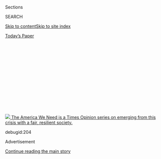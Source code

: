 <div id="app">

<div>

<div>

<div>

<div class="NYTAppHideMasthead css-1q2w90k e1suatyy0">

<div class="section css-ui9rw0 e1suatyy2">

<div class="css-eph4ug er09x8g0">

<div class="css-6n7j50">

</div>

<span class="css-1dv1kvn">Sections</span>

<div class="css-10488qs">

<span class="css-1dv1kvn">SEARCH</span>

</div>

[Skip to content](#site-content)[Skip to site
index](#site-index)

</div>

<div class="css-10698na e1huz5gh0">

</div>

</div>

<div id="masthead-bar-one" class="section hasLinks css-15hmgas e1csuq9d3">

<div class="css-uqyvli e1csuq9d0">

</div>

<div class="css-1uqjmks e1csuq9d1">

</div>

<div class="css-9e9ivx">

[](https://myaccount.nytimes3xbfgragh.onion/auth/login?response_type=cookie&client_id=vi)

</div>

<div class="css-1bvtpon e1csuq9d2">

[Today’s
Paper](https://www.nytimes3xbfgragh.onion/section/todayspaper)

</div>

</div>

</div>

</div>

<div data-aria-hidden="false">

<div id="site-content" data-role="main">

<div>

<div class="css-1aor85t" style="opacity:0.000000001;z-index:-1;visibility:hidden">

<div class="css-1hqnpie">

<div class="css-epjblv">

<span class="css-17xtcya">[Opinion](/section/opinion)</span><span class="css-x15j1o">|</span><span class="css-fwqvlz">The
Bay Area Billionaires Are Breaking My
Heart</span>

</div>

<div class="css-k008qs">

<div class="css-1iwv8en">

<span class="css-18z7m18"></span>

<div>

</div>

</div>

<span class="css-1n6z4y">https://nyti.ms/35VzzTG</span>

<div class="css-1705lsu">

<div class="css-4xjgmj">

<div class="css-4skfbu" data-role="toolbar" data-aria-label="Social Media Share buttons, Save button, and Comments Panel with current comment count" data-testid="share-tools">

  - 
  - 
  - 
  - 
    
    <div class="css-6n7j50">
    
    </div>

  - 

</div>

</div>

</div>

</div>

</div>

</div>

<div id="NYT_TOP_BANNER_REGION" class="css-13pd83m">

<div>

<div id="storyline_inequalitynav" class="section interactive-content interactive-size-medium css-1edisqu">

<div class="css-17ih8de interactive-body">

<div class="nytslm_innerContainer">

<div class="nytslm_title StoryBodyCompanionColumn">

[![](https://static01.graylady3jvrrxbe.onion/newsgraphics/2020/04/10/storylines-op-inequality/128d73ea016db3e2791158d151b6485f57f635a8/NYTOpEd-Inequality-Icon.jpg)
<span class="storyline_title"> The America We Need </span>
<span class="storyline_sentence"> is a Times Opinion series on emerging
from this crisis with a fair, resilient society.
</span>](https://www.nytimes3xbfgragh.onion/interactive/2020/opinion/america-inequality-coronavirus.html?action=click&pgtype=Article&state=default&region=TOP_BANNER&context=storylines_menu)

debugid:204

</div>

</div>

</div>

</div>

</div>

</div>

<div id="top-wrapper" class="css-1sy8kpn">

<div id="top-slug" class="css-l9onyx">

Advertisement

</div>

[Continue reading the main
story](#after-top)

<div class="ad top-wrapper" style="text-align:center;height:100%;display:block;min-height:250px">

<div id="top" class="place-ad" data-position="top" data-size-key="top">

</div>

</div>

<div id="after-top">

</div>

</div>

<div>

<div class="css-v5btjw etb61u70">

<div class="css-v05ibm etb61u71">

[Opinion](/section/opinion)

</div>

</div>

<div id="sponsor-wrapper" class="css-1hyfx7x">

<div id="sponsor-slug" class="css-19vbshk">

Supported by

</div>

[Continue reading the main
story](#after-sponsor)

<div id="sponsor" class="ad sponsor-wrapper" style="text-align:center;height:100%;display:block">

</div>

<div id="after-sponsor">

</div>

</div>

<div class="css-186x18t">

</div>

<div class="css-1vkm6nb ehdk2mb0">

# The Bay Area Billionaires Are Breaking My Heart

</div>

Looking for hope in San Francisco.

<div class="css-18e8msd">

<div class="css-vp77d3 epjyd6m0">

<div class="css-1p10dcb ey68jwv0" data-aria-hidden="true">

[![Farhad
Manjoo](https://static01.graylady3jvrrxbe.onion/images/2019/01/08/opinion/farhad-manjoo-opinion/farhad-manjoo-opinion-thumbLarge.png
"Farhad Manjoo")](https://www.nytimes3xbfgragh.onion/by/farhad-manjoo)

</div>

<div class="css-1baulvz">

By [<span class="css-1baulvz last-byline" itemprop="name">Farhad
Manjoo</span>](https://www.nytimes3xbfgragh.onion/by/farhad-manjoo)

<div class="css-8atqhb">

Opinion Columnist

</div>

</div>

</div>

  - May 13,
    2020

  - 
    
    <div class="css-4xjgmj">
    
    <div class="css-pvvomx" data-role="toolbar" data-aria-label="Social Media Share buttons, Save button, and Comments Panel with current comment count" data-testid="share-tools">
    
      - 
      - 
      - 
      - 
        
        <div class="css-6n7j50">
        
        </div>
    
      - 
    
    </div>
    
    </div>

</div>

<div class="css-79elbk" data-testid="photoviewer-wrapper">

<div class="css-z3e15g" data-testid="photoviewer-wrapper-hidden">

</div>

<div class="css-1a48zt4 ehw59r15" data-testid="photoviewer-children">

![<span class="css-cnj6d5 e1z0qqy90" itemprop="copyrightHolder"><span class="css-1ly73wi e1tej78p0">Credit...</span><span><span>Giacomo
Bagnara</span></span></span>](https://static01.graylady3jvrrxbe.onion/images/2020/05/09/opinion/sunday/InequalityChapter2Icon-9-02/InequalityChapter2Icon-9-02-articleLarge.jpg?quality=75&auto=webp&disable=upscale)

</div>

</div>

</div>

<div class="section meteredContent css-1r7ky0e" name="articleBody" itemprop="articleBody">

<div class="css-1fanzo5 StoryBodyCompanionColumn">

<div class="css-53u6y8">

One sun-drenched afternoon last month, I took a long solo bike ride
through the San Francisco Bay Area. I rode from my home to Mountain
View, near the once-desolate stretch of marsh that Google has leased
from NASA to build a monumental new campus. It looks like [a collection
of lunar bases made out of
origami](https://www.dezeen.com/2019/08/27/google-hq-big-heatherwick-the-111th/).

Construction has been paused under lockdown, and on the fetid plains
surrounding the million-square-foot project, birds sang and wildflowers
painted the horizon, and the trails that run beside the site were packed
to socially distant capacity with masked families on foot and wheel.

</div>

</div>

<div class="css-79elbk" data-testid="photoviewer-wrapper">

<div class="css-z3e15g" data-testid="photoviewer-wrapper-hidden">

</div>

<div class="css-1a48zt4 ehw59r15" data-testid="photoviewer-children">

![<span class="css-16f3y1r e13ogyst0" data-aria-hidden="true">The
construction of Google’s new campus in Mountain View, Calif., has been
paused by a
lockdown.</span><span class="css-cnj6d5 e1z0qqy90" itemprop="copyrightHolder"><span class="css-1ly73wi e1tej78p0">Credit...</span><span>Nicholas
Albrecht for The New York
Times</span></span>](https://static01.graylady3jvrrxbe.onion/images/2020/05/11/opinion/00man1/merlin_172370514_18f2abeb-c495-41b6-9397-73e638727680-articleLarge.jpg?quality=75&auto=webp&disable=upscale)

</div>

</div>

<div class="css-1fanzo5 StoryBodyCompanionColumn">

<div class="css-53u6y8">

Bicycles and pets, not sirens and fridge-truck morgues, have become the
unlikely icons of the pandemic in the Bay Area. [Bike
shops](https://www.sfexaminer.com/the-city/san-francisco-bike-shops-are-booming-during-the-pandemic/)
and [animal
shelters](https://sfpublicpress.org/news/2020-04/want-to-foster-a-dog-get-on-the-waitlist-as-demand-soars-at-bay-area-shelters)
say they’ve been inundated with demand. With the streets free of cars
and full of people, the air clean, the cavernous office buildings empty
and their endless parking lots turned into carefree pedestrian plazas,
you’d be forgiven for mistaking some areas of Silicon Valley under
lockdown for outtakes from the “The Good Place.”

</div>

</div>

<div class="css-1fanzo5 StoryBodyCompanionColumn">

<div class="css-53u6y8">

On my way to the Google lunar landing base, I passed by Santiago Villa,
one of the area’s few remaining mobile-home parks. It was built in the
1960s as an affordable retirement community. In January, its residents,
who rent the space on which their mobile homes stand, petitioned the
City Council to [include trailer parks in Mountain View’s
rent-control](https://mv-voice.com/news/2020/01/30/city-council-agrees-in-theory-to-extend-rent-control-to-mountain-view-mobile-home-parks)
rules.

They’re worried that wealthy Googlers [looking for a kitschy
pied-à-terre](https://www.theringer.com/2016/8/18/16039104/google-santiago-villa-housing-4ac4b1ca49fe)near
the new campus will push them out. The anger has been rising. Last year,
the same City Council prohibited RVs and trailers — many of them used as
homes — from parking on the street; a petition to overturn the RV ban
[will be on the ballot in
November](https://www.mv-voice.com/news/2020/01/15/mountain-view-voters-to-decide-on-rv-parking-ban).

But as I rode past Santiago Villa, all that rancor felt like a remnant
of the Before Time. Everything was quiet — then, from one of the
trailers, a jolly trumpet began blowing loud and out of tune.

It was then that I first had the ghoulish idea: Could the coronavirus
have an upside, at least in this one place? What if the pandemic and its
aftermath lead Googlers and trailer park residents to find common cause?
What if, after the virus, the Bay Area’s wealthy gained a new
appreciation for those who live on its edges, and finally made room for
them in this digital
wonderland?

</div>

</div>

<div class="css-a7yk8a e73j0it0">

<div class="css-1xdhyk6 erfvjey0">

<span class="css-1ly73wi e1tej78p0">Image</span>

<div class="css-zjzyr8">

<div data-testid="lazyimage-container" style="height:483.33333333333326px">

</div>

</div>

</div>

<span class="css-16f3y1r e13ogyst0" data-aria-hidden="true">Construction
cranes for Google’s new campus loom over the Santiago Villa trailer
park.</span><span class="css-cnj6d5 e1z0qqy90" itemprop="copyrightHolder"><span class="css-1ly73wi e1tej78p0">Credit...</span><span>Nicholas
Albrecht for The New York
Times</span></span>

<div class="css-1xdhyk6 erfvjey0">

<span class="css-1ly73wi e1tej78p0">Image</span>

<div class="css-zjzyr8">

<div data-testid="lazyimage-container" style="height:483.33333333333326px">

</div>

</div>

</div>

<span class="css-16f3y1r e13ogyst0" data-aria-hidden="true">Santiago
Villa was built in the 1960s as an affordable retirement
community.</span><span class="css-cnj6d5 e1z0qqy90" itemprop="copyrightHolder"><span class="css-1ly73wi e1tej78p0">Credit...</span><span>Nicholas
Albrecht for The New York Times</span></span>

</div>

<div class="css-1fanzo5 StoryBodyCompanionColumn">

<div class="css-53u6y8">

I have lived in the Bay Area for almost 20 years, and for most of that
time, I’ve felt this place creaking steadily into uninhabitability for
all but the wealthiest few. We have [one of the world’s highest
concentrations of
billionaires](https://www.sfchronicle.com/bayarea/article/billionaires-San-Francisco-world-report-wealth-x-13832316.php),
and yet we have not been able to marshal our immense wealth and
ingenuity against our most blatant and glaring challenges — including
the lack of affordable housing and entrenched homelessness.

</div>

</div>

<div class="css-1fanzo5 StoryBodyCompanionColumn">

<div class="css-53u6y8">

But in this crisis, the Bay Area’s response was an unexpected success.
And that has given a lot of people, including me, new hope about what’s
possible. Yes, it sounds hokey, but this might be a time for hokeyness.

The first big moment came on March 16, when the six counties around the
San Francisco Bay ordered the first shelter-in-place rules in the United
States. Google, Apple, Facebook and other large employers fell right
into step; they ordered all of their employees to work from home,
setting the pace for most other local businesses to close up shop. And
the tech giants set an important example — they made a commitment to
keep paying their on-site service workers, even if they could no longer
come on-site to work.

San Francisco, Oakland and San Jose secured thousands of hotel rooms for
homeless people, away from the streets and the risk of the virus in
crowded shelters. Cities opened their streets to pedestrians and
bicycles and closed them to cars. Perhaps most important, officials in
the area were the picture of calm leadership.

When I despaired about our national failures, I found myself tuning into
hear the plain-spoken exhortations of San Francisco’s mayor, London
Breed. “This is going to take all of us,” Breed [told the city late in
March](https://www.youtube.com/watch?v=YkkcLEJ-nLY). “This is going to
take all of us coming together and sacrificing so that we get through
this.”

</div>

</div>

<div class="css-79elbk" data-testid="photoviewer-wrapper">

<div class="css-z3e15g" data-testid="photoviewer-wrapper-hidden">

</div>

<div class="css-1a48zt4 ehw59r15" data-testid="photoviewer-children">

<div class="css-1xdhyk6 erfvjey0">

<span class="css-1ly73wi e1tej78p0">Image</span>

<div class="css-zjzyr8">

<div data-testid="lazyimage-container" style="height:483.33333333333326px">

</div>

</div>

</div>

<span class="css-16f3y1r e13ogyst0" data-aria-hidden="true">Mayor London
Breed has urged San Franciscans to look out for one
another.</span><span class="css-cnj6d5 e1z0qqy90" itemprop="copyrightHolder"><span class="css-1ly73wi e1tej78p0">Credit...</span><span>Nicholas
Albrecht for The New York Times</span></span>

</div>

</div>

<div class="css-1fanzo5 StoryBodyCompanionColumn">

<div class="css-53u6y8">

And it worked. Thanks to some combination of early action, collective
adherence to public health guidelines, a concerted effort to help the
vulnerable, and [perhaps just blind
luck](https://www.nbcbayarea.com/news/local/difference-between-covid-19-cases-in-ca-vs-ny-is-likely-sheer-luck-experts/2269934/),
mass death missed the Bay. By the start of May, fewer than 30 people had
died of Covid-19 in San Francisco; in the greater Bay Area, deaths stand
around 350.

</div>

</div>

<div class="css-1fanzo5 StoryBodyCompanionColumn">

<div class="css-53u6y8">

The toll is probably an undercount, and [blacks and
Latinos](https://www.nytimes3xbfgragh.onion/2020/04/28/us/coronavirus-california-black-latinos.html)
are disproportionately represented in it. Still, compared to many
American metropolitan areas, this ranks as a near miracle. San
Francisco’s death rate of four per 100,000 residents is one-fourth the
rate in Los Angeles, a fraction of the national average, and nowhere
near New York’s.

In the absence of mass death, people around here have had time and
psychic space to imagine longer-term possibilities. If we could band
together so quickly to beat the virus, making so many big changes so
seamlessly, what else are we capable of doing?

I was not alone in my vague sense of optimism.

In an article that went viral among techies last month, the venture
capitalist Marc Andreessen characterized the pandemic as a [call to arms
to rebuild](https://a16z.com/2020/04/18/its-time-to-build/) American
institutions, including our cities. Like many of the Valley’s tech
princes, Andreessen has often been skeptical of government and its
champions, but now here he was, cheering them on: “Demonstrate that the
public sector can build better hospitals, better schools, better
transportation, better cities, better housing,” he wrote. “Stop trying
to protect the old, the entrenched, the irrelevant; commit the public
sector fully to the future.”

I heard a similar urgency for grand reform from nearly every Bay Area
official, activist and resident I spoke to — even those who had clashed
with the tech industry or those whose fights earlier seemed unwinnable.

Libby Schaaf, the mayor of Oakland, opened up [74 miles of city
streets](https://www.citylab.com/transportation/2020/04/slow-streets-oakland-car-free-roads-pedestrians-covid-19/609961/)
for pedestrians and moved hundreds of homeless people into hotels. She
saw the crisis as an opportunity to make permanent
improvements.

</div>

</div>

<div class="css-79elbk" data-testid="photoviewer-wrapper">

<div class="css-z3e15g" data-testid="photoviewer-wrapper-hidden">

</div>

<div class="css-1a48zt4 ehw59r15" data-testid="photoviewer-children">

<div class="css-1xdhyk6 erfvjey0">

<span class="css-1ly73wi e1tej78p0">Image</span>

<div class="css-zjzyr8">

<div data-testid="lazyimage-container" style="height:483.33333333333326px">

</div>

</div>

</div>

<span class="css-16f3y1r e13ogyst0" data-aria-hidden="true">Mayor Libby
Schaaf opened up 74 miles of city streets for pedestrians in Oakland and
moved hundreds of homeless people into hotels to shield them from the
virus.</span><span class="css-cnj6d5 e1z0qqy90" itemprop="copyrightHolder"><span class="css-1ly73wi e1tej78p0">Credit...</span><span>Nicholas
Albrecht for The New York Times</span></span>

</div>

</div>

<div class="css-1fanzo5 StoryBodyCompanionColumn">

<div class="css-53u6y8">

One example: Schaaf required that the hotels which the city paid to
house the homeless during the pandemic offer the city long-term leases.
“I do not want, at the end of the health emergency, to turn homeless
people back out onto the streets,” she said.

</div>

</div>

<div class="css-1fanzo5 StoryBodyCompanionColumn">

<div class="css-53u6y8">

In April, Ro Khanna, who represents parts of Silicon Valley in the
House, introduced legislation to provide greater pay, health care and
labor protections to workers deemed “essential” during the pandemic.
“When we talk about who are the ‘essential workers,’ very few people
are saying it’s lawyers or middle or senior management,” Khanna said.
“They’re saying, we want the person who’s delivering our groceries,
the person who’s keeping the internet open, the electricity flowing, or
the person who’s taking care of our kids.”

In a similar way, the crisis illustrated the importance of keeping
everyone healthy — even people who lack a place to live. “Housing is
health care,” explained Abigail Stewart-Kahn, director of the San
Francisco Department of Homelessness and Supportive Housing. “That’s
something, in my field, that people have been saying for a long time.”
Now, the connection was inescapable — people who lacked housing were
also outside of the health care system, and during a pandemic, their
presence on the streets created a risk for everyone else in the city.
“What this has shown us all is that everyone’s health is intertwined,”
she
said.

<div id="NYT_MAIN_CONTENT_2_REGION" class="css-9tf9ac">

<div>

<div id="storyline_inequalityrelated" class="section interactive-content interactive-size-medium css-1ftcdic">

<div class="css-17ih8de interactive-body">

<div class="inequality-relatedlinks">

<span class="seriesintro"> More from “The America We Need” </span>
[](https://www.nytimes3xbfgragh.onion/2020/07/04/opinion/sunday/women-work-coronavirus.html?action=click&pgtype=Article&state=default&region=MAIN_CONTENT_2&context=storylines_related_links)

<div class="article">

![](https://static01.graylady3jvrrxbe.onion/images/2020/07/05/opinion/05nashtop/05nashtop-threeByTwoSmallAt2X.jpg)

<div class="article-meta">

<span class="relatedlink-headline"> Women Ask Themselves, ‘How Can I Do
This for One More Day?’ </span> <span class="relatedlink-byline"> By
Leah Nash
</span>

</div>

</div>

[](https://www.nytimes3xbfgragh.onion/2020/07/02/opinion/sunday/income-inequality-solutions.html?action=click&pgtype=Article&state=default&region=MAIN_CONTENT_2&context=storylines_related_links)

<div class="article">

![](https://static01.graylady3jvrrxbe.onion/images/2020/07/02/opinion/02solutionWeb/02solutionWeb-threeByTwoSmallAt2X-v2.jpg)

<div class="article-meta">

<span class="relatedlink-headline"> America Needs Some Repairs. Here’s
Where to Start. </span> <span class="relatedlink-byline"> By The
Editorial Board
</span>

</div>

</div>

[](https://www.nytimes3xbfgragh.onion/2020/07/02/opinion/private-equity-inequality.html?action=click&pgtype=Article&state=default&region=MAIN_CONTENT_2&context=storylines_related_links)

<div class="article">

![](https://static01.graylady3jvrrxbe.onion/images/2020/07/08/opinion/02-inequalityB/02-inequalityB-threeByTwoSmallAt2X-v2.jpg)

<div class="article-meta">

<span class="relatedlink-headline"> The Neoliberal Looting of America
</span> <span class="relatedlink-byline"> By Mehrsa Baradaran </span>

</div>

</div>

</div>

</div>

</div>

</div>

</div>

These were all officials and experts — people who might be biased toward
finding “silver linings” in any crisis. But was anything really changing
for homeless people around the Bay Area? I contacted several homeless
people who have been placed in hotels during the pandemic. They spoke
rapturously about their sudden fortune in an otherwise grim time.

“Oh my God — I can really breathe and be myself.” That was the reaction
from a 33-year-old woman who had been living in a hotel for weeks with
her 12-year-son. She asked me not to use her name. Before the virus,
they had spent years bouncing from couch to couch around the Bay. Under
lockdown, their lives were, in many ways, freer than before. For the
first time in years, she no longer felt that crushing dependence on
other people. “I can move as the adult I am, and no one dictates what I
do or how I move,” she told me.

The hotel room has two beds and a private bathroom. It was starting to
feel like a studio apartment — like a kind of home, she told me. “I only
wish we could have a deep fryer.” It is only guaranteed for three
months, but she has begun to see the possibility of a new life in the
uncertain distance: “I just know that I am on my way to my place.”

As the weeks of lockdown dragged on, San Francisco began to break my
heart again. While the number of coronavirus cases and deaths remained
low, the full gloom of the coming recession began to descend into
view, and with it, the same ageless, endless political squabbles. The
basic problem is that despite the region’s apparently limitless wealth,
there were not enough ready resources available to public officials to
reach everyone in need. And in the absence of more help from the state
and the federal government, or from the region’s billionaires, the Bay
Area’s needs simply outmatched its capacity to meet them.

Even after the huge effort to move people into hotels, there are still
thousands of homeless people on the Bay Area’s streets, and little
prospect that many will be housed anytime soon. My hopes for inspiring
leadership began to fall apart when a fight broke out recently between
San Francisco’s Board of Supervisors and the mayor over how many more
homeless people the city could house.

</div>

</div>

<div class="css-1fanzo5 StoryBodyCompanionColumn">

<div class="css-53u6y8">

The board passed an ordinance to secure 7,000 hotel rooms for homeless
people who are now on the street, but the mayor refused to comply. She
said it was impossible; the city is straining against its limit already.
So far, San Francisco has placed 965 homeless people in hotel rooms, and
[has signed contracts for 2,731 rooms for homeless people and essential
workers.](https://www.wsj.com/articles/san-francisco-leaders-clash-over-hotel-rooms-for-homeless-population-11588696567)

</div>

</div>

<div class="css-a7yk8a e73j0it0">

<div class="css-1xdhyk6 erfvjey0">

<span class="css-1ly73wi e1tej78p0">Image</span>

<div class="css-zjzyr8">

<div data-testid="lazyimage-container" style="height:483.33333333333326px">

</div>

</div>

</div>

<span class="css-16f3y1r e13ogyst0" data-aria-hidden="true">At a new
community-based testing site, Robert Cox helped residents of East
Oakland get free, drop-in coronavirus
tests.</span><span class="css-cnj6d5 e1z0qqy90" itemprop="copyrightHolder"><span class="css-1ly73wi e1tej78p0">Credit...</span><span>Nicholas
Albrecht for The New York
Times</span></span>

<div class="css-1xdhyk6 erfvjey0">

<span class="css-1ly73wi e1tej78p0">Image</span>

<div class="css-zjzyr8">

<div data-testid="lazyimage-container" style="height:483.33333333333326px">

</div>

</div>

</div>

<span class="css-16f3y1r e13ogyst0" data-aria-hidden="true">Tenesha
Williams helps residents of East Oakland gets coronavirus tests at the
area’s first walk-in testing site, organized by the city of Oakland,
Roots Community Health Center and Community Organized Relief Effort, a
nonprofit
group.</span><span class="css-cnj6d5 e1z0qqy90" itemprop="copyrightHolder"><span class="css-1ly73wi e1tej78p0">Credit...</span><span>Nicholas
Albrecht for The New York Times</span></span>

</div>

<div class="css-1fanzo5 StoryBodyCompanionColumn">

<div class="css-53u6y8">

This fight hinges on the usual things — money, willpower, staffing and
basic municipal capacity. But it also lays bare how ephemeral our
coronavirus-inspired unity may be. “To the extent we have restored faith
in what is possible, we have also underscored, sadly, our city’s
limitations,” Matt Haney, a member of the Board of Supervisors, told me.

When I asked the mayor about her dispute with the supervisors, she was
cordial but clearly annoyed. Annoyed that the supervisors hadn’t
considered the limits on the city’s capacity. Annoyed that she agreed
with them — more homeless people could be taken off the streets if only
she had the funds or the people to make it happen.

The federal government has promised to reimburse cities for part of the
cost of housing the homeless, but Breed says she is not sure whether
those funds will come through. “There’s a huge difference between what
we all want, which is to get every homeless person off the street, and
reality,” she said.

And instead of bringing the region’s wealthy and its needy together, she
suggested that the pandemic might pit the less needy against the more
needy. “I think many people are like, ‘Well, wait a minute — I lost my
job where I was making minimum wage. I can’t pay my rent. I can barely
eat. Where’s *my* help from the city?’” Breed said.

When I asked if the virus had created much political room for bold
action to address inequality, she said, “It’s going to make it even
harder.”

</div>

</div>

<div class="css-1fanzo5 StoryBodyCompanionColumn">

<div class="css-53u6y8">

Is this really the best the city can do? The further we move from the
initial crisis, the crazier my bike-riding optimism now sounds. Rather
than fostering some new sense of civic unity, the virus is just as
likely to worsen inequality further.

Margot Kushel, a physician and scholar of homelessness at the University
of California, San Francisco, suggested that this was the “nightmare
scenario” for inequality in San Francisco: low-income jobs disappear, so
more people lose their homes, but because the tech industry keeps doing
well, home prices remain high, and housing slips further out of reach
for everyone else. “Those who are housed are fully aware that they’re
one thread away from losing that housing,” Kushel
said.

</div>

</div>

<div class="css-79elbk" data-testid="photoviewer-wrapper">

<div class="css-z3e15g" data-testid="photoviewer-wrapper-hidden">

</div>

<div class="css-1a48zt4 ehw59r15" data-testid="photoviewer-children">

<div class="css-1xdhyk6 erfvjey0">

<span class="css-1ly73wi e1tej78p0">Image</span>

<div class="css-zjzyr8">

<div data-testid="lazyimage-container" style="height:483.33333333333326px">

</div>

</div>

</div>

<span class="css-16f3y1r e13ogyst0" data-aria-hidden="true">A view of
downtown San Francisco. Rather than fostering some new sense of civic
unity, the virus could worsen
inequality.</span><span class="css-cnj6d5 e1z0qqy90" itemprop="copyrightHolder"><span class="css-1ly73wi e1tej78p0">Credit...</span><span>Nicholas
Albrecht for The New York Times</span></span>

</div>

</div>

<div class="css-1fanzo5 StoryBodyCompanionColumn">

<div class="css-53u6y8">

[San Francisco and other Bay Area cities have imposed temporary
moratoriums](https://www.kqed.org/news/11809099/a-guide-to-bay-area-eviction-moratoriums-during-the-coronavirus-crisis)
on evictions caused by virus-related economic disruptions. But those
will expire later in the year, at which time a wave of tenants may be
kicked out of their homes unless they can pay months of back rent. At
the same time, the virus has given more political ammo to those NIMBYs
who have long opposed urban density and blocked the construction of more
housing.

All is not lost. I do feel a renewed sense of pride and possibility
about the Bay Area — the way our leaders responded to the virus did
strengthen my faith in our local institutions, and we certainly seem
better equipped to address long-term challenges than I once thought we
were.

There might still be a window for substantive action: Our local
governments can use the new leverage to push for bold ideas — among
other policies, a plan for rent relief, rather than simply an eviction
moratorium, so that more people don’t lose their housing.

I’m also waiting on the city’s billionaires to open up new floodgates of
generosity, at least for mitigating the immediate pain of the crisis.
Jack Dorsey, the chief executive of Twitter and Square, recently pledged
$1 billion to coronavirus relief; but of the [nearly 100
billionaires](https://www.forbes.com/billionaires/#2c1c274c251c)
reportedly living in the Bay Area, [only a
handful](https://sf.curbed.com/2020/4/30/21241539/sf-billionaires-donations-coronavirus-dorsey-benioff)
have donated to the city’s coronavirus relief fund. Mary Kate Bacalao,
the director of external affairs at Compass Family Services, a nonprofit
group that helps homeless families, told me that with a few big checks,
the Bay’s wealthiest could instantly make a difference.

</div>

</div>

<div class="css-1fanzo5 StoryBodyCompanionColumn">

<div class="css-53u6y8">

But I wouldn’t be surprised if we — the people of the Bay Area, our
lawmakers, our billionaires and our ordinary, overburdened citizens —
end up squandering this moment. Rebuilding a fairer, more livable urban
environment will take years of difficult work. It will require
sacrifices from the wealthy. It will require a renewed federal interest
in addressing the problems of cities. It will require abandoning
pie-in-the-sky techno-optimism.

This isn’t a problem that will be solved by flying cars; it will be
solved by better zoning laws, fairer taxes and, when we can make it safe
again, more public transportation. We will have to commit ourselves to
these and other boring but permanent civic solutions.

I’m hopeful we’re up to the task. We cannot go back to the way things
were. But as the immediate danger of the pandemic recedes, it will be
all too easy for many of us to do exactly
that.

</div>

</div>

<div id="opreaders-inequality-sanfran" class="section interactive-content interactive-size-scoop css-174j8de" data-id="100000007133279">

## Bay Area residents, what do you think?

<div class="css-17ih8de interactive-body" data-sourceid="100000007133279">

<div id="formpreview" data-host="www.nytimes3xbfgragh.onion" data-formdata="{&quot;name&quot;:&quot;opreaders-inequality-sanfran&quot;,&quot;headline&quot;:&quot;Bay Area residents, what do you think?&quot;,&quot;addendum&quot;:null,&quot;autoreplyBlastId&quot;:null,&quot;slug&quot;:&quot;opreaders-inequality-sanfran&quot;,&quot;fields&quot;:[{&quot;textArea&quot;:&quot;&quot;,&quot;rows&quot;:10,&quot;lengthUnit&quot;:&quot;&quot;,&quot;isRequired&quot;:false,&quot;readOnly&quot;:false,&quot;helperText&quot;:&quot;&quot;,&quot;deletable&quot;:true,&quot;fieldType&quot;:&quot;TextAreaField&quot;,&quot;_id&quot;:&quot;5eb99eb81f716c00101b02cc&quot;,&quot;primaryText&quot;:&quot;If you live in the Bay Area, how has the pandemic affected your view of inequality in your community?&quot;,&quot;secondaryText&quot;:&quot;&quot;,&quot;attributeSlug&quot;:&quot;f5eb99eb81f716c00101b02cc_text&quot;,&quot;id&quot;:&quot;5eb99eb81f716c00101b02cc&quot;,&quot;isNew&quot;:false},{&quot;isRequired&quot;:true,&quot;readOnly&quot;:false,&quot;helperText&quot;:&quot;Name field is required for all forms because of data governance regulations.&quot;,&quot;deletable&quot;:false,&quot;fieldType&quot;:&quot;IdentityTextField&quot;,&quot;_id&quot;:&quot;5eb99eb81f716c00101b02cd&quot;,&quot;primaryText&quot;:&quot;What is your full name and age?&quot;,&quot;secondaryText&quot;:&quot;&quot;,&quot;attributeSlug&quot;:&quot;f5eb99eb81f716c00101b02cd_identity&quot;,&quot;id&quot;:&quot;5eb99eb81f716c00101b02cd&quot;,&quot;isNew&quot;:false},{&quot;isRequired&quot;:true,&quot;readOnly&quot;:false,&quot;helperText&quot;:&quot;Email field is required for all forms because of data governance regulations.&quot;,&quot;deletable&quot;:false,&quot;fieldType&quot;:&quot;EmailField&quot;,&quot;_id&quot;:&quot;5eb99eb81f716c00101b02ce&quot;,&quot;primaryText&quot;:&quot;What&#39;s the best way to contact you if we have questions about your submission?&quot;,&quot;attributeSlug&quot;:&quot;email_identity&quot;,&quot;id&quot;:&quot;5eb99eb81f716c00101b02ce&quot;,&quot;isNew&quot;:false},{&quot;isRequired&quot;:true,&quot;readOnly&quot;:false,&quot;helperText&quot;:&quot;&quot;,&quot;deletable&quot;:true,&quot;fieldType&quot;:&quot;LocationField&quot;,&quot;_id&quot;:&quot;5eb99eb81f716c00101b02cf&quot;,&quot;primaryText&quot;:&quot;Where in California do you live?&quot;,&quot;attributeSlug&quot;:&quot;f5eb99eb81f716c00101b02cf_obj&quot;,&quot;id&quot;:&quot;5eb99eb81f716c00101b02cf&quot;,&quot;isNew&quot;:false},{&quot;text&quot;:&quot;Continue&quot;,&quot;isRequired&quot;:false,&quot;readOnly&quot;:false,&quot;helperText&quot;:&quot;&quot;,&quot;deletable&quot;:true,&quot;fieldType&quot;:&quot;CurtainField&quot;,&quot;_id&quot;:&quot;5eb99fd2e79916001110fc01&quot;,&quot;primaryText&quot;:&quot;&quot;,&quot;secondaryText&quot;:&quot;&quot;,&quot;attributeSlug&quot;:&quot;f5eb99fd2e79916001110fc01_text&quot;,&quot;id&quot;:&quot;5eb99fd2e79916001110fc01&quot;,&quot;isNew&quot;:false},{&quot;textArea&quot;:&quot;&quot;,&quot;rows&quot;:10,&quot;lengthUnit&quot;:&quot;&quot;,&quot;isRequired&quot;:false,&quot;readOnly&quot;:false,&quot;helperText&quot;:&quot;&quot;,&quot;deletable&quot;:true,&quot;fieldType&quot;:&quot;TextAreaField&quot;,&quot;_id&quot;:&quot;5eb9a08d5c24460010176ce1&quot;,&quot;primaryText&quot;:&quot;Has the pandemic changed the way you think about class divisions in your area? What do you think will be the long-term implications?&quot;,&quot;secondaryText&quot;:&quot;&quot;,&quot;attributeSlug&quot;:&quot;f5eb9a08d5c24460010176ce1_text&quot;,&quot;id&quot;:&quot;5eb9a08d5c24460010176ce1&quot;,&quot;isNew&quot;:false}],&quot;fieldOrder&quot;:[&quot;5eb99eb81f716c00101b02cc&quot;,&quot;5eb9a08d5c24460010176ce1&quot;,&quot;5eb99fd2e79916001110fc01&quot;,&quot;5eb99eb81f716c00101b02cd&quot;,&quot;5eb99eb81f716c00101b02cf&quot;,&quot;5eb99eb81f716c00101b02ce&quot;],&quot;isOpen&quot;:true,&quot;sourcepoolOptin&quot;:false,&quot;closedMessage&quot;:&quot;Sorry, but this form is no longer accepting submissions.&quot;,&quot;thanksMessage&quot;:&quot;Thank you for your submission.&quot;,&quot;suppressHed&quot;:[],&quot;newsletterSignupEnabled&quot;:false,&quot;newsletterSignupHeading&quot;:null,&quot;newsletterSignupSummary&quot;:null,&quot;newsletterSignupProductCode&quot;:null,&quot;newsletterSignupConfirmation&quot;:null,&quot;mediaExportEnabled&quot;:false,&quot;mediaExportSlug&quot;:&quot;attribute&quot;}">

</div>

</div>

</div>

<div class="css-1fanzo5 StoryBodyCompanionColumn">

<div class="css-53u6y8">

*The Times is committed to publishing* [*a diversity of
letters*](https://www.nytimes3xbfgragh.onion/2019/01/31/opinion/letters/letters-to-editor-new-york-times-women.html)
*to the editor. We’d like to hear what you think about this or any of
our articles. Here are some*
[*tips*](https://help.nytimes3xbfgragh.onion/hc/en-us/articles/115014925288-How-to-submit-a-letter-to-the-editor)*.
And here's our email:*
[*letters@NYTimes.com*](mailto:letters@NYTimes.com)*.*

*Follow The New York Times Opinion section on*
[*Facebook*](https://www.facebookcorewwwi.onion/nytopinion)*,* [*Twitter
(@NYTopinion)*](http://twitter.com/NYTOpinion) *and*
[*Instagram*](https://www.instagram.com/nytopinion/)*.*

Spot Illustration by Giacomo
Bagnara

</div>

</div>

<div id="inequality-styles" class="section interactive-content interactive-size-scoop css-1fwl6kh" data-id="100000007124079">

<div class="css-17ih8de interactive-body" data-sourceid="100000007124079">

</div>

</div>

</div>

<div>

</div>

<div>

</div>

<div>

</div>

<div>

<div id="bottom-wrapper" class="css-1ede5it">

<div id="bottom-slug" class="css-l9onyx">

Advertisement

</div>

[Continue reading the main
story](#after-bottom)

<div id="bottom" class="ad bottom-wrapper" style="text-align:center;height:100%;display:block;min-height:90px">

</div>

<div id="after-bottom">

</div>

</div>

</div>

</div>

</div>

## Site Index

<div>

</div>

## Site Information Navigation

  - [© <span>2020</span> <span>The New York Times
    Company</span>](https://help.nytimes3xbfgragh.onion/hc/en-us/articles/115014792127-Copyright-notice)

<!-- end list -->

  - [NYTCo](https://www.nytco.com/)
  - [Contact
    Us](https://help.nytimes3xbfgragh.onion/hc/en-us/articles/115015385887-Contact-Us)
  - [Work with us](https://www.nytco.com/careers/)
  - [Advertise](https://nytmediakit.com/)
  - [T Brand Studio](http://www.tbrandstudio.com/)
  - [Your Ad
    Choices](https://www.nytimes3xbfgragh.onion/privacy/cookie-policy#how-do-i-manage-trackers)
  - [Privacy](https://www.nytimes3xbfgragh.onion/privacy)
  - [Terms of
    Service](https://help.nytimes3xbfgragh.onion/hc/en-us/articles/115014893428-Terms-of-service)
  - [Terms of
    Sale](https://help.nytimes3xbfgragh.onion/hc/en-us/articles/115014893968-Terms-of-sale)
  - [Site
    Map](https://spiderbites.nytimes3xbfgragh.onion)
  - [Help](https://help.nytimes3xbfgragh.onion/hc/en-us)
  - [Subscriptions](https://www.nytimes3xbfgragh.onion/subscription?campaignId=37WXW)

</div>

</div>

</div>

</div>
